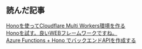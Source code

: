 
## 読んだ記事
[Honoを使ってCloudflare Multi Workers環境を作る](https://zenn.dev/monica/articles/feff72caee5e6b)  
[Honoを試す。良いWEBフレームワークですね。](https://qiita.com/bee-yan/items/47236e439d8c2fa18408)  
[Azure Functions + Hono でバックエンドAPIを作成する](https://qiita.com/rummy_p/items/ad676822ae1807e45d36)  

